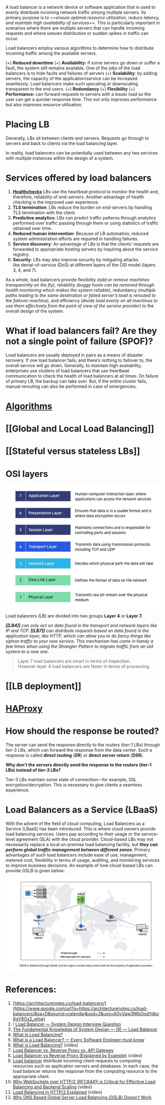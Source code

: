 A load balancer is a network device or software application that is used to evenly distribute incoming network traffic among multiple servers. Its primary purpose is to *==ensure optimal resource utilization, reduce latency, and maintain high availability of services==*. This is particularly important in scenarios where there are multiple servers that can handle incoming requests and where uneven distribution or sudden spikes in traffic can occur.

Load balancers employ various algorithms to determine how to distribute incoming traffic among the available servers.

(+) **Reduced downtime**
(+) **Availability:** if some servers go down or suffer a fault, the system still remains available. One of the jobs of the load balancers is to hide faults and failures of servers
(+) **Scalability**: by adding servers, the capacity of the application/service can be increased seamlessly. Load balancers make such upscaling or downscaling transparent to the end users.
(+) **Redundancy**
(+) **Flexibility**
(+) **Performance:** can forward requests to servers with a lesser load so the user can get a quicker response time. This not only improves performance but also improves resource utilisation.
# Placing LB

Generally, LBs sit between clients and servers. Requests go through to servers and back to clients via the load balancing layer. 

In reality, load balancers can be potentially used between any two services with multiple instances within the design of a system.
# Services offered by load balancers

1. **[Healthchecks](../../2.%20Architecture/1.%20The%20Introduction%20of%20System%20Design/1.%20Concepts/Healthchecks.md)** LBs use the heartbeat protocol to monitor the health and, therefore, reliability of end-servers. Another advantage of health checking is the improved user experience.
2. **TLS termination**: LBs reduce the burden on end-servers by handling TLS termination with the client.
3. **Predictive analytics**: LBs can predict traffic patterns through analytics performed over traffic passing through them or using statistics of traffic obtained over time.
4. **Reduced human intervention**: Because of LB automation, reduced system administration efforts are required in handling failures.
5. **Service discovery**: An advantage of LBs is that the clients’ requests are forwarded to appropriate hosting servers by inquiring about the service registry.
6. **Security**: LBs may also improve security by mitigating attacks like denial-of-service (DoS) at different layers of the OSI model (layers 3, 4, and 7).

As a whole, load balancers provide flexibility *(add or remove machines transparently on the fly)*, reliability *(buggy hosts can be removed through health monitoring which makes the system reliable)*, redundancy *(multiple paths leading to the same destination or failed server’s load is rerouted to the failover machine)*, and efficiency *(divide load evenly on all machines to use them effectively from the point of view of the service provider)* to the overall design of the system.

# What if load balancers fail? Are they not a single point of failure (SPOF)?

Load balancers are usually deployed in pairs as a means of disaster recovery. If one load balancer fails, and there’s nothing to failover to, the overall service will go down. Generally, to maintain high availability, enterprises use clusters of load balancers that use heartbeat communication to check the health of load balancers at all times. On failure of primary LB, the backup can take over. But, if the entire cluster fails, manual rerouting can also be performed in case of emergencies.
# [Algorithms](Algorithms.md)

# [[Global and Local Load Balancing]]

# [[Stateful versus stateless LBs]]

# OSI layers

![](../../../_Attachments/Pasted%20image%2020240104090917.png)

Load balancers (LB) are divided into two groups **Layer 4** or **Layer 7.** 

***[[LB4]]*** *can only act on data found in the transport and network layers like IP and TCP.* 
***[[LB7]]*** *can distribute requests based on data found in the application layer, like HTTP, which can allow you to do fancy things like siphon traffic to your new service. This mechanism has come in handy a few times when using the Strangler Pattern to migrate traffic from an old system to a new one.*

> Layer 7 load balancers are smart in terms of inspection. However layer 4 load balancers are faster in terms of processing.
# [[LB deployment]]

# [HAProxy](../Proxy/HAProxy.md)

# How should the response be routed?

The server can send the response directly to the routers (tier-1 LBs) through tier-3 LBs, which can forward the response from the data center. Such a response is called **direct routing** (**DR**) or **direct server return** (**DSR**). 

**Why don’t the servers directly send the response to the routers (tier-1 LBs) instead of tier-3 LBs?**

Tier-3 LBs maintain some state of connection—for example, SSL encryption/decryption. This is necessary to give clients a seamless experience.

# Load Balancers as a Service (LBaaS)

With the advent of the field of cloud computing, Load Balancers as a Service (LBaaS) has been introduced. This is where cloud owners provide load balancing services. Users pay according to their usage or the service-level agreement (SLA) with the cloud provider. Cloud-based LBs may not necessarily replace a local on-premise load balancing facility, but ***they can perform global traffic management between different zones***. Primary advantages of such load balancers include ease of use, management, metered cost, flexibility in terms of usage, auditing, and monitoring services to improve business decisions. An example of how cloud-based LBs can provide GSLB is given below:

![](../../../_Attachments/Pasted%20image%2020240119152757.png)

# References:

1. [https://architecturenotes.co/load-balancers/](https://www.google.com/url?q=https://architecturenotes.co/load-balancers/&sa=D&source=calendar&usd=2&usg=AOvVaw3NIbOodYdko6gY8Ox2_whw) 
2. ! [Load Balancer — System Design Interview Question](https://medium.com/@anuupadhyay1994/load-balancer-system-design-interview-question-60e3ba231e3c)
3. [The Fundamental Knowledge of System Design — (9) — Load Balancer](https://medium.com/thedevproject/the-fundamental-knowledge-of-system-design-9-load-balancer-c55ff4feae5)
4. [What Is Load Balancing?](https://www.nginx.com/resources/glossary/load-balancing/)
5. [What is a Load Balancer? — Every Software Engineer must know](https://dineshchandgr.medium.com/what-is-a-load-balancer-every-software-engineer-must-know-21c0ea7ce6d4)
6. [What is Load Balancing?](https://www.youtube.com/watch?v=zaRkONvyGr8&list=PLMCXHnjXnTnvo6alSjVkgxV-VH6EPyvoX&index=5) (video)
7. [Load Balancer vs. Reverse Proxy vs. API Gateway](https://medium.com/geekculture/load-balancer-vs-reverse-proxy-vs-api-gateway-e9ec5809180c)
8. [Load Balancer vs Reverse Proxy (Explained by Example)](https://www.youtube.com/watch?v=S8J2fkN2FeI&list=PLQnljOFTspQUBSgBXilKhRMJ1ACqr7pTr&index=9) (video)
9. [Load balancer](https://github.com/donnemartin/system-design-primer#load-balancer) distribute incoming client requests to computing resources such as application servers and databases. In each case, the load balancer returns the response from the computing resource to the appropriate client.
10. [Why WebSockets over HTTP/2 (RFC8441) is Critical for Effective Load Balancing and Backend Scaling](https://www.youtube.com/watch?v=wLdxC9gesBs&list=PLQnljOFTspQUybacGRk1b_p13dgI-SmcZ&index=30) (video)
11. [Load Balancing in HTTP/2 Explained](https://www.youtube.com/watch?v=0avOYByiTRQ&list=PLQnljOFTspQWdgYcGXCTkjda8vd2jWJYt&index=6) (video)
12. [Why DNS Based Global Server Load Balancing (GSLB) Doesn’t Work](http://www.tenereillo.com/GSLBPageOfShame.htm)